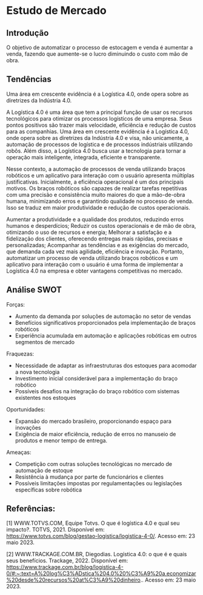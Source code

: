 # Estudo de Mercado

## Introdução

O objetivo de automatizar o processo de estocagem e venda é aumentar a venda, fazendo que aumente-se o lucro diminuindo o custo com mão de obra.

## Tendências

Uma área em crescente evidência é a Logística 4.0, onde opera sobre as diretrizes da Indústria 4.0.

A Logística 4.0 é uma área que tem a principal função de usar os recursos tecnológicos para otimizar os processos logísticos de uma empresa. Seus pontos positivos são trazer mais velocidade, eficiência e redução de custos para as companhias. Uma área em crescente evidência é a Logística 4.0, onde opera sobre as diretrizes da Indústria 4.0 e visa, não unicamente, a automação de processos de logística e de processos indústriais utilizando robôs. Além disso, a Logística 4.0 busca usar a tecnologia para tornar a operação mais inteligente, integrada, eficiente e transparente.

Nesse contexto, a automação de processos de venda utilizando braços robóticos e um aplicativo para interação com o usuário apresenta múltiplas justificativas. Inicialmente, a eficiência operacional é um dos principais motivos. Os braços robóticos são capazes de realizar tarefas repetitivas com uma precisão e consistência muito maiores do que a mão-de-obra humana, minimizando erros e garantindo qualidade no processo de venda. Isso se traduz em maior produtividade e redução de custos operacionais.

Aumentar a produtividade e a qualidade dos produtos, reduzindo erros humanos e desperdícios;
Reduzir os custos operacionais e de mão de obra, otimizando o uso de recursos e energia;
Melhorar a satisfação e a fidelização dos clientes, oferecendo entregas mais rápidas, precisas e personalizadas;
Acompanhar as tendências e as exigências do mercado, que demanda cada vez mais agilidade, eficiência e inovação.
Portanto, automatizar um processo de venda utilizando braços robóticos e um aplicativo para interação com o usuário é uma forma de implementar a Logística 4.0 na empresa e obter vantagens competitivas no mercado.

## Análise SWOT

Forças:
- Aumento da demanda por soluções de automação no setor de vendas
- Benefícios significativos proporcionados pela implementação de braços robóticos
- Experiência acumulada em automação e aplicações robóticas em outros segmentos de mercado

Fraquezas:
- Necessidade de adaptar as infraestruturas dos estoques para acomodar a nova tecnologia
- Investimento inicial considerável para a implementação do braço robótico
- Possíveis desafios na integração do braço robótico com sistemas existentes nos estoques

Oportunidades:
- Expansão do mercado brasileiro, proporcionando espaço para inovações
- Exigência de maior eficiência, redução de erros no manuseio de produtos e menor tempo de entrega.

Ameaças:
- Competição com outras soluções tecnológicas no mercado de automação de estoque
- Resistência à mudança por parte de funcionários e clientes
- Possíveis limitações impostas por regulamentações ou legislações específicas sobre robótica

## Referências:

[1] WWW.TOTVS.COM, Equipe Totvs. O que é logística 4.0 e qual seu impacto?. TOTVS, 2021. Disponível em: https://www.totvs.com/blog/gestao-logistica/logistica-4-0/. Acesso em: 23 maio 2023.

[2] WWW.TRACKAGE.COM.BR, Diegodias. Logística 4.0: o que é e quais seus benefícios. Trackage, 2022. Disponível em: https://www.trackage.com.br/blog/logistica-4-0/#:~:text=A%20log%C3%ADstica%204.0%20%C3%A9%20a,economizar%20desde%20recursos%20at%C3%A9%20dinheiro.. Acesso em: 23 maio 2023. 

